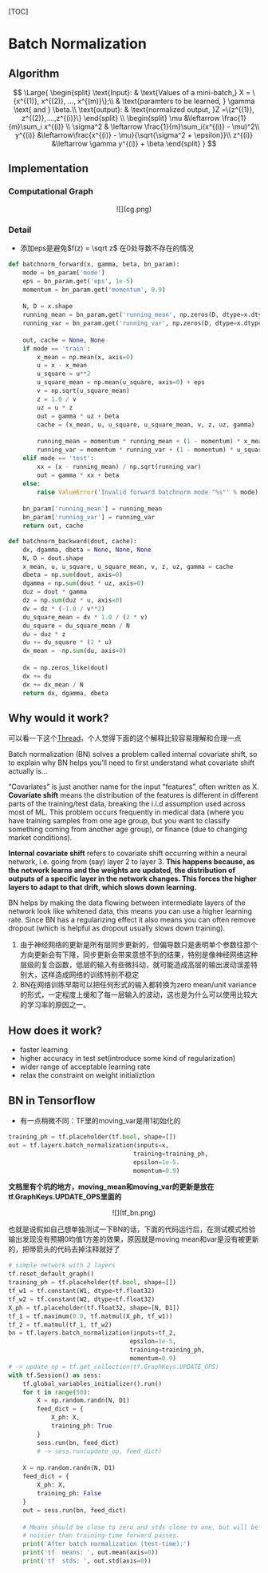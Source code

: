 [TOC]

# Batch Normalization

## Algorithm

$$
\Large{
\begin{split}
  \text{Input}: & \text{Values of a mini-batch,} X = \{x^{(1)}, x^{(2)}, ..., x^{(m)}\};\\
   & \text{paramters to be learned, } \gamma \text{ and } \beta.\\
   \text{output}: & \text{normalized output, }Z =\{z^{(1)}, z^{(2)}, ...,z^{(i)}\}
\end{split}
\\
\begin{split}
  \mu &\leftarrow \frac{1}{m}\sum_i x^{(i)} \\
  \sigma^2 & \leftarrow \frac{1}{m}\sum_i(x^{(i)} - \mu)^2\\
  y^{(i)} &\leftarrow\frac{x^{(i)} - \mu}{\sqrt{\sigma^2 + \epsilon}}\\
  z^{(i)} &\leftarrow \gamma y^{(i)} + \beta
\end{split}
}
$$

## Implementation

### Computational Graph

<center>![](cg.png)</center>

### Detail

- 添加eps是避免$f(z) = \sqrt z$ 在0处导数不存在的情况

```Python
def batchnorm_forward(x, gamma, beta, bn_param):
    mode = bn_param['mode']
    eps = bn_param.get('eps', 1e-5)
    momentum = bn_param.get('momentum', 0.9)

    N, D = x.shape
    running_mean = bn_param.get('running_mean', np.zeros(D, dtype=x.dtype))
    running_var = bn_param.get('running_var', np.zeros(D, dtype=x.dtype))

    out, cache = None, None
    if mode == 'train':
        x_mean = np.mean(x, axis=0)
        u = x - x_mean
        u_square = u**2
        u_square_mean = np.mean(u_square, axis=0) + eps
        v = np.sqrt(u_square_mean)
        z = 1.0 / v
        uz = u * z
        out = gamma * uz + beta
        cache = (x_mean, u, u_square, u_square_mean, v, z, uz, gamma)

        running_mean = momentum * running_mean + (1 - momentum) * x_mean
        running_var = momentum * running_var + (1 - momentum) * u_square_mean
    elif mode == 'test':
        xx = (x - running_mean) / np.sqrt(running_var)
        out = gamma * xx + beta
    else:
        raise ValueError('Invalid forward batchnorm mode "%s"' % mode)

    bn_param['running_mean'] = running_mean
    bn_param['running_var'] = running_var
    return out, cache
```

```Python
def batchnorm_backward(dout, cache):
    dx, dgamma, dbeta = None, None, None
    N, D = dout.shape
    x_mean, u, u_square, u_square_mean, v, z, uz, gamma = cache
    dbeta = np.sum(dout, axis=0)
    dgamma = np.sum(dout * uz, axis=0)
    duz = dout * gamma
    dz = np.sum(duz * u, axis=0)
    dv = dz * (-1.0 / v**2)
    du_square_mean = dv * 1.0 / (2 * v)
    du_square = du_square_mean / N
    du = duz * z
    du += du_square * (2 * u)
    dx_mean = -np.sum(du, axis=0)

    dx = np.zeros_like(dout)
    dx += du
    dx += dx_mean / N
    return dx, dgamma, dbeta
```

## Why would it work?

可以看一下这个[Thread](https://www.quora.com/Why-does-batch-normalization-help)，个人觉得下面的这个解释比较容易理解和合理一点

Batch normalization (BN) solves a problem called internal covariate shift, so to explain why BN helps you’ll need to first understand what covariate shift actually is…

“Covariates” is just another name for the input “features”, often written as X. **Covariate shift** means the distribution of the features is different in different parts of the training/test data, breaking the i.i.d assumption used across most of ML. This problem occurs frequently in medical data (where you have training samples from one age group, but you want to classify something coming from another age group), or finance (due to changing market conditions).

**Internal covariate shift** refers to covariate shift occurring within a neural network, i.e. going from (say) layer 2 to layer 3. **This happens because, as the network learns and the weights are updated, the distribution of outputs of a specific layer in the network changes. This forces the higher layers to adapt to that drift, which slows down learning.**

BN helps by making the data flowing between intermediate layers of the network look like whitened data, this means you can use a higher learning rate. Since BN has a regularizing effect it also means you can often remove dropout (which is helpful as dropout usually slows down training).

1. 由于神经网络的更新是所有层同步更新的，但偏导数只是表明单个参数往那个方向更新会有下降，同步更新会带来意想不到的结果，特别是像神经网络这种层级的复合函数，低层的输入有些微抖动，就可能造成高层的输出波动误差特别大，这样造成网络的训练特别不稳定
2. BN在网络训练早期可以把任何形式的输入都转换为zero mean/unit variance的形式，一定程度上缓和了每一层输入的波动，这也是为什么可以使用比较大的学习率的原因之一。

## How does it work?

- faster learning
- higher accuracy in test set(introduce some kind of regularization)
- wider range of acceptable learning rate
- relax the constraint on weight initializtion

## BN in Tensorflow

- 有一点稍微不同：TF里的moving_var是用1初始化的

```Python
training_ph = tf.placeholder(tf.bool, shape=[])
out = tf.layers.batch_normalization(inputs=x,
                                   training=training_ph,
                                   epsilon=1e-5.
                                   momentum=0.9)
```

**文档里有个坑的地方，moving_mean和moving_var的更新是放在tf.GraphKeys.UPDATE_OPS里面的**

<center>![](tf_bn.png)</center>

也就是说假如自己想单独测试一下BN的话，下面的代码运行后，在测试模式检验输出发现没有预期0均值1方差的效果，原因就是moving mean和var是没有被更新的，把带箭头的代码去掉注释就好了

```Python
# simple network with 2 layers
tf.reset_default_graph()
training_ph = tf.placeholder(tf.bool, shape=[])
tf_w1 = tf.constant(W1, dtype=tf.float32)
tf_w2 = tf.constant(W2, dtype=tf.float32)
X_ph = tf.placeholder(tf.float32, shape=[N, D1])
tf_1 = tf.maximum(0.0, tf.matmul(X_ph, tf_w1))
tf_2 = tf.matmul(tf_1, tf_w2)
bn = tf.layers.batch_normalization(inputs=tf_2,
                                  epsilon=1e-5,
                                  training=training_ph,
                                  momentum=0.9)
# -> update_op = tf.get_collection(tf.GraphKeys.UPDATE_OPS)
with tf.Session() as sess:
    tf.global_variables_initializer().run()
    for t in range(50):
        X = np.random.randn(N, D1)
        feed_dict = {
            X_ph: X,
            training_ph: True
        }
        sess.run(bn, feed_dict)
        # -> sess.run(update_op, feed_dict)
        
    X = np.random.randn(N, D1)
    feed_dict = {
        X_ph: X,
        training_ph: False
    }
    out = sess.run(bn, feed_dict)
    
    # Means should be close to zero and stds close to one, but will be
    # noisier than training-time forward passes.
    print('After batch normalization (test-time):')
    print('tf  means: ', out.mean(axis=0))
    print('tf  stds: ', out.std(axis=0))
```

